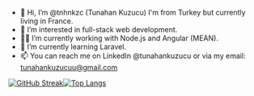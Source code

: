 - 👋 Hi, I’m @tnhnkzc (Tunahan Kuzucu) I'm from Turkey but currently living in France.
- 👀 I’m interested in full-stack web development.
- 🧑‍💻 I’m currently working with Node.js and Angular (MEAN).
- 📖 I’m currently learning Laravel.
- 📫 You can reach me on LinkedIn @tunahankuzucu or via my email: tunahankuzucuu@gmail.com

<!---
tnhnkzc/tnhnkzc is a ✨ special ✨ repository because its `README.md` (this file) appears on your GitHub profile.
You can click the Preview link to take a look at your changes.
--->
[![GitHub Streak](https://streak-stats.demolab.com/?user=tnhnkzc&theme=dracula)](https://git.io/streak-stats)[![Top Langs](https://github-readme-stats.vercel.app/api/top-langs/?username=tnhnkzc&layout=compact&theme=dracula)](https://github.com/anuraghazra/github-readme-stats)
<br>
<!--- ![](https://komarev.com/ghpvc/?username=tnhnkzc&color=orange) --->
